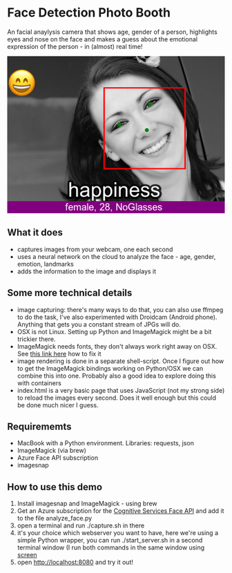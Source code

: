 # Face Detection Photo Booth

An facial anaylysis camera that shows age, gender of a person, highlights eyes and nose on the face and makes a guess about the emotional expression of the person - in (almost) real time!

![](https://github.com/u1i/fun-stuff/blob/master/osx-webcam-face-detection/sample.jpg?raw=true)

## What it does

* captures images from your webcam, one each second
* uses a neural network on the cloud to analyze the face - age, gender, emotion, landmarks
* adds the information to the image and displays it

## Some more technical details

* image capturing: there's many ways to do that, you can also use ffmpeg to do the task, I've also experimented with Droidcam (Android phone). Anything that gets you a constant stream of JPGs will do.
* OSX is not Linux. Setting up Python and ImageMagick might be a bit trickier there.
* ImageMagick needs fonts, they don't always work right away on OSX. See [this link here](http://stackoverflow.com/questions/32421233/imagemagick-fonts-not-found-in-osx) how to fix it
* image rendering is done in a separate shell-script. Once I figure out how to get the ImageMagick bindings working on Python/OSX we can combine this into one. Probably also a good idea to explore doing this with containers
* index.html is a very basic page that uses JavaScript (not my strong side) to reload the images every second. Does it well enough but this could be done much nicer I guess.


## Requirememts
* MacBook with a Python environment. Libraries: requests, json
* ImageMagick (via brew)
* Azure Face API subscription
* imagesnap

## How to use this demo

1. Install imagesnap and ImageMagick - using brew
2. Get an Azure subscription for the [Cognitive Services Face API](https://www.microsoft.com/cognitive-services/en-us/face-api) and add it to the file analyze_face.py
3. open a terminal and run ./capture.sh in there
4. it's your choice which webserver you want to have, here we're using a simple Python wrapper, you can run ./start_server.sh in a second terminal window (I run both commands in the same window using [screen](https://www.gnu.org/software/screen/)
5. open [http://localhost:8080](http://localhost:8080) and try it out!
